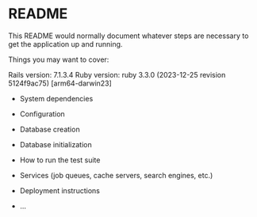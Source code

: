 # README

This README would normally document whatever steps are necessary to get the
application up and running.

Things you may want to cover:

Rails version: 7.1.3.4
Ruby version: ruby 3.3.0 (2023-12-25 revision 5124f9ac75) [arm64-darwin23]

* System dependencies

* Configuration

* Database creation

* Database initialization

* How to run the test suite

* Services (job queues, cache servers, search engines, etc.)

* Deployment instructions

* ...
